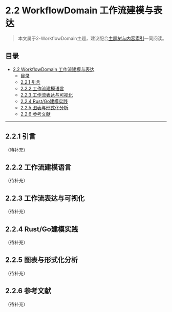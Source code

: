 # 2.2 WorkflowDomain 工作流建模与表达

> 本文属于2-WorkflowDomain主题，建议配合[主题树与内容索引](./00-主题树与内容索引.md)一同阅读。

## 目录

- [2.2 WorkflowDomain 工作流建模与表达](#22-workflowdomain-工作流建模与表达)
  - [目录](#目录)
  - [2.2.1 引言](#221-引言)
  - [2.2.2 工作流建模语言](#222-工作流建模语言)
  - [2.2.3 工作流表达与可视化](#223-工作流表达与可视化)
  - [2.2.4 Rust/Go建模实践](#224-rustgo建模实践)
  - [2.2.5 图表与形式化分析](#225-图表与形式化分析)
  - [2.2.6 参考文献](#226-参考文献)

---

## 2.2.1 引言

（待补充）

## 2.2.2 工作流建模语言

（待补充）

## 2.2.3 工作流表达与可视化

（待补充）

## 2.2.4 Rust/Go建模实践

（待补充）

## 2.2.5 图表与形式化分析

（待补充）

## 2.2.6 参考文献

（待补充）
